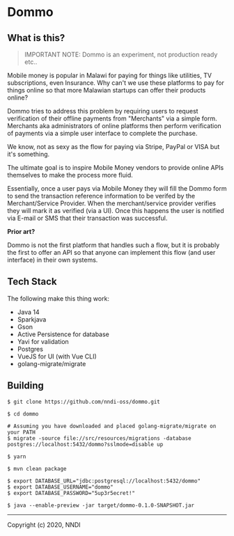 Dommo
=====

## What is this?

> IMPORTANT NOTE: Dommo is an experiment, not production ready etc..

Mobile money is popular in Malawi for paying for things like utilities, 
TV subscriptions, even Insurance. Why can't we use these platforms to pay for 
things online so that more Malawian startups can offer their products online?

Dommo tries to address this problem by requiring users to request verification
of their offline payments from "Merchants" via a simple form. Merchants aka 
administrators of online platforms then perform verification of payments via a 
simple user interface to complete the purchase.

We know, not as sexy as the flow for paying via Stripe, PayPal or VISA but it's something.

The ultimate goal is to inspire Mobile Money vendors to provide online APIs themselves
to make the process more fluid.
 
Essentially, once a user pays via Mobile Money they will fill the Dommo form to
 send the transaction reference information to be verifed by the Merchant/Service Provider.
When the merchant/service provider verifies they will mark it as verified (via a UI).
Once this happens the user is notified via E-mail or SMS that their transaction was successful.

**Prior art?**

Dommo is not the first platform that handles such a flow, but it is probably the 
first to offer an API so that anyone can implement this flow (and user interface)
in their own systems.

## Tech Stack

The following make this thing work:

* Java 14
* Sparkjava
* Gson
* Active Persistence for database
* Yavi for validation
* Postgres
* VueJS for UI (with Vue CLI)
* golang-migrate/migrate

## Building

```shell
$ git clone https://github.com/nndi-oss/dommo.git

$ cd dommo

# Assuming you have downloaded and placed golang-migrate/migrate on your PATH
$ migrate -source file://src/resources/migrations -database postgres://localhost:5432/dommo?sslmode=disable up

$ yarn 

$ mvn clean package

$ export DATABASE_URL="jdbc:postgresql://localhost:5432/dommo"
$ export DATABASE_USERNAME="dommo"
$ export DATABASE_PASSWORD="5up3r5ecret!"

$ java --enable-preview -jar target/dommo-0.1.0-SNAPSHOT.jar
```


---

Copyright (c) 2020, NNDI